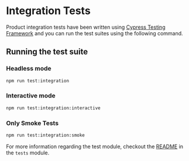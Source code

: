 # Integration Tests

Product integration tests have been written using [Cypress Testing Framework](https://www.cypress.io/) and you can run the test suites using the following command.

## Running the test suite

### Headless mode

```bash
npm run test:integration
```

### Interactive mode

```bash
npm run test:integration:interactive
```

### Only Smoke Tests

```bash
npm run test:integration:smoke
```

For more information regarding the test module, checkout the [README](../../tests/README.md) in the `tests` module.
